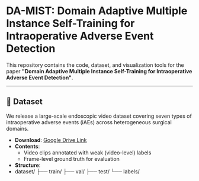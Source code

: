 # DA-MIST: Domain Adaptive Multiple Instance Self-Training for Intraoperative Adverse Event Detection

This repository contains the code, dataset, and visualization tools for the paper **"Domain Adaptive Multiple Instance Self-Training for Intraoperative Adverse Event Detection"**.

---

## 📂 Dataset

We release a large-scale endoscopic video dataset covering seven types of intraoperative adverse events (iAEs) across heterogeneous surgical domains.

- **Download**: [Google Drive Link](https://drive.google.com/drive/folders/19ahVLgS_LQjxGFPtC3tJ-Nicv6EMKiPo?usp=sharing)
- **Contents**:
  - Video clips annotated with weak (video-level) labels
  - Frame-level ground truth for evaluation
- **Structure**:
- dataset/ ├── train/ ├── val/ ├── test/ └── labels/
